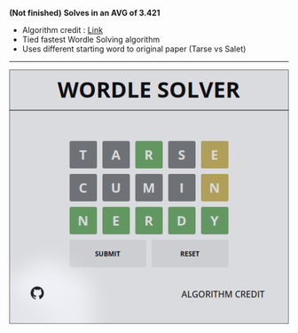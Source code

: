 **(Not finished)**
**Solves in an AVG of 3.421**
- Algorithm credit : <a href="http://wordle-page.s3-website-us-east-1.amazonaws.com/assets/Wordle_Paper_Final.pdf">Link</a>
- Tied fastest Wordle Solving algorithm
- Uses different starting word to original paper (Tarse vs Salet)
___
![Web](imgs/image.png)
